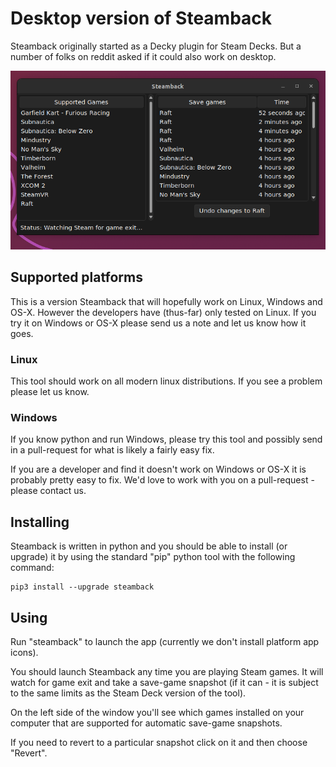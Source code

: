 # Desktop version of Steamback

Steamback originally started as a Decky plugin for Steam Decks.  But a number of folks on reddit asked if it could also work on desktop.

![Steamback desktop](desktop-screenshot.png)

## Supported platforms

This is a version Steamback that will hopefully work on Linux, Windows and OS-X.  However the developers have (thus-far) only tested on Linux.  If you try it on Windows or OS-X please send us a note and let us know how it goes.

### Linux

This tool should work on all modern linux distributions.  If you see a problem please let us know.

### Windows

If you know python and run Windows, please try this tool and possibly send in a pull-request for what is likely a fairly easy fix.

If you are a developer and find it doesn't work on Windows or OS-X it is probably pretty easy to fix.  We'd love to work with you on a pull-request - please contact us.

## Installing

Steamback is written in python and you should be able to install (or upgrade) it by using the standard "pip" python tool with the following command:

```
pip3 install --upgrade steamback
```

## Using

Run "steamback" to launch the app (currently we don't install platform app icons).

You should launch Steamback any time you are playing Steam games.  It will watch for game exit and take a save-game snapshot (if it can - it is subject to the same limits as the Steam Deck version of the tool).

On the left side of the window you'll see which games installed on your computer that are supported for automatic save-game snapshots.

If you need to revert to a particular snapshot click on it and then choose "Revert".

